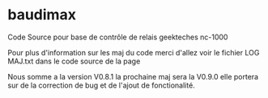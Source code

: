# baudimax
Code Source pour base de contrôle de relais geekteches nc-1000

Pour plus d'information sur les maj du code merci d'allez voir le fichier LOG MAJ.txt dans le code source de la page

Nous somme a la version V0.8.1 la prochaine maj sera la V0.9.0 elle portera sur de la correction de bug et de l'ajout de fonctionalité.

